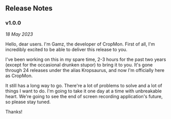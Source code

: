 ## Release Notes

### v1.0.0

_18 May 2023_

Hello, dear users. I'm Gamz, the developer of CropMon. First of all, I'm incredibly excited to be able to deliver this release to you.

I've been working on this in my spare time, 2-3 hours for the past two years (except for the occasional drunken stupor) to bring it to you. It's gone through 24 releases under the alias Kropsaurus, and now I'm officially here as CropMon.

It still has a long way to go. There're a lot of problems to solve and a lot of things I want to do. I'm going to take it one day at a time with unbreakable heart. We're going to see the end of screen recording application's future, so please stay tuned.

Thanks!
